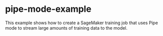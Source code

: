 # pipe-mode-example

This example shows how to create a SageMaker training job that uses Pipe mode to stream large amounts of training data to the
model.

